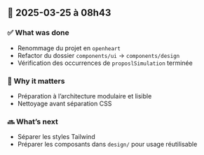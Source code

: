 ## 📅 2025-03-25 à 08h43

### ✅ What was done

- Renommage du projet en `openheart`
- Refactor du dossier `components/ui` → `components/design`
- Vérification des occurrences de `proposlSimulation` terminée

### 🧠 Why it matters

- Préparation à l’architecture modulaire et lisible
- Nettoyage avant séparation CSS

### 🔜 What’s next

- Séparer les styles Tailwind
- Préparer les composants dans `design/` pour usage réutilisable
